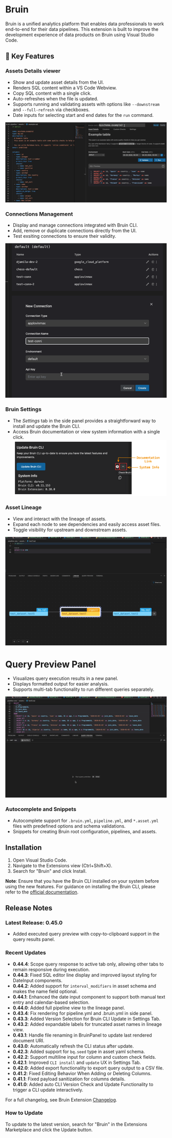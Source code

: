 # Bruin

Bruin is a unified analytics platform that enables data professionals to work end-to-end for their data pipelines. This extension is built to improve the development experience of data products on Bruin using Visual Studio Code.

## 🚀 Key Features

### Assets Details viewer
- Show and update asset details from the UI.
- Renders SQL content within a VS Code Webview.
- Copy SQL content with a single click.
- Auto-refreshes when the file is updated.
- Supports running and validating assets with options like `--downstream` and `--full-refresh` via checkboxes.
- Date inputs for selecting start and end dates for the `run` command.


![GIF of Asset Details Panel](https://github.com/bruin-data/bruin-vscode/blob/main/screenshots/asset-details-tab-new.gif?raw=true)

### Connections Management
- Display and manage connections integrated with Bruin CLI.
- Add, remove or duplicate connections directly from the UI.
- Test exsiting connections to ensure their validity.

![GIF of Connection Manager](https://github.com/bruin-data/bruin-vscode/blob/main/screenshots/manage-connections.gif?raw=true)

### Bruin Settings
- The *Settings* tab in the side panel provides a straightforward way to install and update the Bruin CLI.
- Access Bruin documentation or view system information with a single click.
![Screenshot of Settings Tab](https://github.com/bruin-data/bruin-vscode/blob/main/screenshots/bruin-settings.png?raw=true)

### Asset Lineage
- View and interact with the lineage of assets.
- Expand each node to see dependencies and easily access asset files.
- Toggle visibility for upstream and downstream assets.

![GIF of Lineage Panel](https://github.com/bruin-data/bruin-vscode/blob/main/screenshots/lineage-panel-with-options.gif?raw=true)

# Query Preview Panel
- Visualizes query execution results in a new panel.
- Displays formatted output for easier analysis.
- Supports multi-tab functionality to run different queries separately.

![GIF of Lineage Panel](https://github.com/bruin-data/bruin-vscode/blob/main/screenshots/query-preview-options.gif?raw=true)

### Autocomplete and Snippets
- Autocomplete support for `.bruin.yml`, `pipeline.yml`, and `*.asset.yml` files with predefined options and schema validations.
- Snippets for creating Bruin root configuration, pipelines, and assets.

## Installation

1. Open Visual Studio Code.
2. Navigate to the Extensions view (Ctrl+Shift+X).
3. Search for "Bruin" and click Install.

**Note**: Ensure that you have the Bruin CLI installed on your system before using the new features. For guidance on installing the Bruin CLI, please refer to the [official documentation](https://github.com/bruin-data/bruin).

## Release Notes
### Latest Release: 0.45.0
- Added executed query preview with copy-to-clipboard support in the query results panel.

### Recent Updates
- **0.44.4**: Scope query response to active tab only, allowing other tabs to remain responsive during execution.
- **0.44.3**: Fixed SQL editor line display and improved layout styling for DateInput components.
- **0.44.2**: Added support for `interval_modifiers` in asset schema and makes the name field optional.
- **0.44.1**: Enhanced the date input component to support both manual text entry and calendar-based selection.
- **0.44.0**: Added full pipeline view to the lineage panel.
- **0.43.4**: Fix rendering for pipeline.yml and .bruin.yml in side panel.
- **0.43.3**: Added Version Selection for Bruin CLI Update in Settings Tab.
- **0.43.2**: Added expandable labels for truncated asset names in lineage view.
- **0.43.1**: Handle file renaming in BruinPanel to update last rendered document URI.
- **0.43.0**: Automatically refresh the CLI status after update.
- **0.42.3**: Added support for `bq.seed` type in asset yaml schema.
- **0.42.2**: Support multiline input for column and custom check fields.
- **0.42.1**: Improved `CLI install` and `update` UX in Settings Tab.
- **0.42.0**: Added export functionality to export query output to a CSV file.
- **0.41.2**: Fixed Editing Behavior When Adding or Deleting Columns.
- **0.41.1**: Fixed payload sanitization for columns details.
- **0.41.0**: Added auto CLI Version Check and Update Functionality to trigger a CLI update interactively.

For a full changelog, see Bruin Extension [Changelog](https://marketplace.visualstudio.com/items/bruin.bruin/changelog).


### How to Update

To update to the latest version, search for "Bruin" in the Extensions Marketplace and click the Update button.
